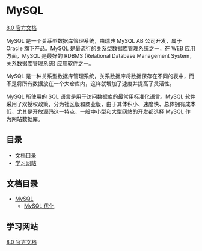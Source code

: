 # MySQL

[8.0 官方文档](https://dev.mysql.com/doc/refman/8.0/en/)

MySQL 是一个关系型数据库管理系统，由瑞典 MySQL AB 公司开发，属于 Oracle 旗下产品。MySQL 是最流行的关系型数据库管理系统之一，在 WEB 应用方面，MySQL 是最好的 RDBMS (Relational Database Management System，关系数据库管理系统) 应用软件之一。

MySQL 是一种关系型数据库管理系统，关系数据库将数据保存在不同的表中，而不是将所有数据放在一个大仓库内，这样就增加了速度并提高了灵活性。

MySQL 所使用的 SQL 语言是用于访问数据库的最常用标准化语言。MySQL 软件采用了双授权政策，分为社区版和商业版，由于其体积小、速度快、总体拥有成本低，尤其是开放源码这一特点，一般中小型和大型网站的开发都选择 MySQL 作为网站数据库。

## 目录

- [文档目录](#文档目录)
- [学习网站](#学习网站)

## 文档目录

- [MySQL](/数据库/MySQL)
  - [MySQL 优化](/数据库/MySQL/MySQL优化.md)

## 学习网站

[8.0 官方文档](https://dev.mysql.com/doc/refman/8.0/en/)
